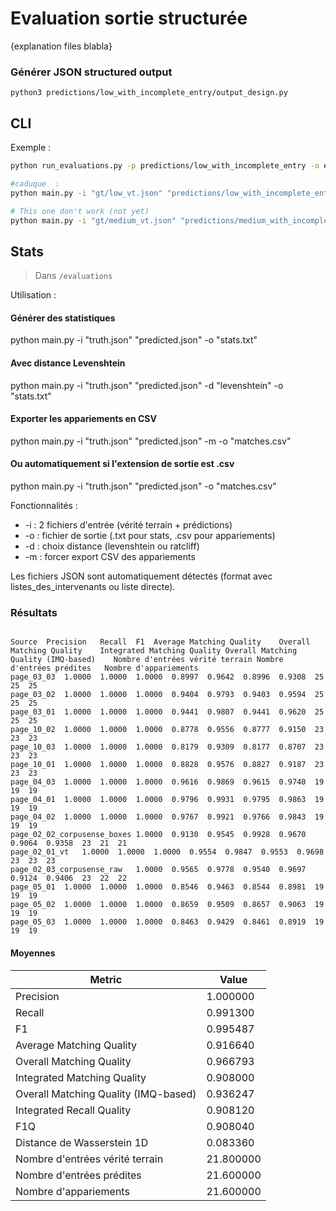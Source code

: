 # Evaluation sortie structurée

{explanation files blabla}

### Générer JSON structured output

```
python3 predictions/low_with_incomplete_entry/output_design.py 
```

## CLI

Exemple :

```bash
python run_evaluations.py -p predictions/low_with_incomplete_entry -o evaluations_/low

#caduque  :
python main.py -i "gt/low_vt.json" "predictions/low_with_incomplete_entry/*.json" -o "evaluations_delete/low_granularity_with_incomplete_entry"

# This one don't work (not yet)
python main.py -i "gt/medium_vt.json" "predictions/medium_with_incomplete_entry/*.json" -o "evaluations/medium_granularity_with_incomplete_entry"
```

## Stats
> Dans `/evaluations`

Utilisation :

  #### Générer des statistiques
  python main.py -i "truth.json" "predicted.json" -o "stats.txt"

  #### Avec distance Levenshtein
  python main.py -i "truth.json" "predicted.json" -d "levenshtein" -o "stats.txt"

  #### Exporter les appariements en CSV  
  python main.py -i "truth.json" "predicted.json" -m -o "matches.csv"

  #### Ou automatiquement si l'extension de sortie est .csv
  python main.py -i "truth.json" "predicted.json" -o "matches.csv"

  Fonctionnalités :
  - -i : 2 fichiers d'entrée (vérité terrain + prédictions)
  - -o : fichier de sortie (.txt pour stats, .csv pour appariements)
  - -d : choix distance (levenshtein ou ratcliff)
  - -m : forcer export CSV des appariements

  Les fichiers JSON sont automatiquement détectés (format avec listes_des_intervenants ou liste
  directe).

### Résultats

```

Source	Precision	Recall	F1	Average Matching Quality	Overall Matching Quality	Integrated Matching Quality	Overall Matching Quality (IMQ-based)	Nombre d'entrées vérité terrain	Nombre d'entrées prédites	Nombre d'appariements
page_03_03	1.0000	1.0000	1.0000	0.8997	0.9642	0.8996	0.9308	25	25	25
page_03_02	1.0000	1.0000	1.0000	0.9404	0.9793	0.9403	0.9594	25	25	25
page_03_01	1.0000	1.0000	1.0000	0.9441	0.9807	0.9441	0.9620	25	25	25
page_10_02	1.0000	1.0000	1.0000	0.8778	0.9556	0.8777	0.9150	23	23	23
page_10_03	1.0000	1.0000	1.0000	0.8179	0.9309	0.8177	0.8707	23	23	23
page_10_01	1.0000	1.0000	1.0000	0.8828	0.9576	0.8827	0.9187	23	23	23
page_04_03	1.0000	1.0000	1.0000	0.9616	0.9869	0.9615	0.9740	19	19	19
page_04_01	1.0000	1.0000	1.0000	0.9796	0.9931	0.9795	0.9863	19	19	19
page_04_02	1.0000	1.0000	1.0000	0.9767	0.9921	0.9766	0.9843	19	19	19
page_02_02_corpusense_boxes	1.0000	0.9130	0.9545	0.9928	0.9670	0.9064	0.9358	23	21	21
page_02_01_vt	1.0000	1.0000	1.0000	0.9554	0.9847	0.9553	0.9698	23	23	23
page_02_03_corpusense_raw	1.0000	0.9565	0.9778	0.9540	0.9697	0.9124	0.9406	23	22	22
page_05_01	1.0000	1.0000	1.0000	0.8546	0.9463	0.8544	0.8981	19	19	19
page_05_02	1.0000	1.0000	1.0000	0.8659	0.9509	0.8657	0.9063	19	19	19
page_05_03	1.0000	1.0000	1.0000	0.8463	0.9429	0.8461	0.8919	19	19	19

```

#### Moyennes

| Metric | Value |
|--------|-------|
| Precision | 1.000000 |
| Recall | 0.991300 |
| F1 | 0.995487 |
| Average Matching Quality | 0.916640 |
| Overall Matching Quality | 0.966793 |
| Integrated Matching Quality | 0.908000 |
| Overall Matching Quality (IMQ-based) | 0.936247 |
| Integrated Recall Quality | 0.908120 |
| F1Q | 0.908040 |
| Distance de Wasserstein 1D | 0.083360 |
| Nombre d'entrées vérité terrain | 21.800000 |
| Nombre d'entrées prédites | 21.600000 |
| Nombre d'appariements | 21.600000 |
